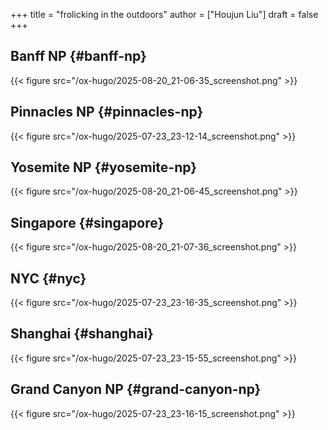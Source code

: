 +++
title = "frolicking in the outdoors"
author = ["Houjun Liu"]
draft = false
+++

## Banff NP {#banff-np}

{{< figure src="/ox-hugo/2025-08-20_21-06-35_screenshot.png" >}}


## Pinnacles NP {#pinnacles-np}

{{< figure src="/ox-hugo/2025-07-23_23-12-14_screenshot.png" >}}


## Yosemite NP {#yosemite-np}

{{< figure src="/ox-hugo/2025-08-20_21-06-45_screenshot.png" >}}


## Singapore {#singapore}

{{< figure src="/ox-hugo/2025-08-20_21-07-36_screenshot.png" >}}


## NYC {#nyc}

{{< figure src="/ox-hugo/2025-07-23_23-16-35_screenshot.png" >}}


## Shanghai {#shanghai}

{{< figure src="/ox-hugo/2025-07-23_23-15-55_screenshot.png" >}}


## Grand Canyon NP {#grand-canyon-np}

{{< figure src="/ox-hugo/2025-07-23_23-16-15_screenshot.png" >}}
